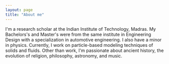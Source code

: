 ```yaml
---
layout: page
title: "About me"
---
```


I'm a research scholar at the Indian Institute of Technology, Madras. My Bachelors's and Master's were from the same institute in Engineering Design with a specialization in automotive engineering. I also have a minor in physics. Currently, I work on particle-based modeling techniques of solids and fluids. Other than work, I'm passionate about ancient history, the evolution of religion, philosophy, astronomy, and music.   
